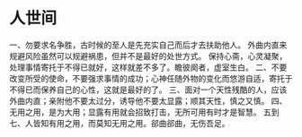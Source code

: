 # 人世间

一、勿要求名争胜，古时候的至人是先充实自己而后才去扶助他人。
外曲内直来规避风险虽然可以规避祸患，但并不是最好的处世方式。
保持心斋，心灵凝聚，处理事情寄托于不得已就好，这样就差不多了。瞻彼阕者，虚室生白。
二、不要改变所受的使命，不要强求事情的成功；心神任随外物的变化而悠游自适，寄托于不得已而保养自己的心性，这就是最好的了。
三、面对一个天性残酷的人，应该外曲内直；亲附他不要太过分，诱导他不要太显露；顺其天性，慎之又慎。
四、无用之用，是为大用；显露有用就会招致打击，无所可用有时才是智慧。
五到七、人皆知有用之用，而莫知无用之用。郤曲郤曲，无伤吾足。
